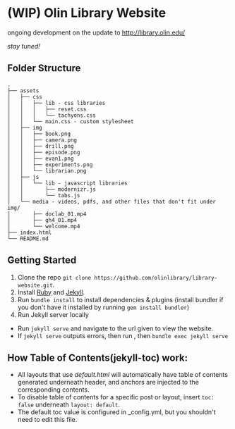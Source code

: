 # (WIP) Olin Library Website

ongoing development on the update to http://library.olin.edu/

_stay tuned!_

## Folder Structure
```
.
├── assets
│   ├── css
│   │   ├── lib - css libraries
│   │   │   ├── reset.css
│   │   │   └── tachyons.css
│   │   └── main.css - custom stylesheet
│   ├── img
│   │   ├── book.png
│   │   ├── camera.png
│   │   ├── drill.png
│   │   ├── episode.png
│   │   ├── evan1.png
│   │   ├── experiments.png
│   │   └── librarian.png
│   ├── js
│   │   └── lib - javascript libraries
│   │       ├── modernizr.js
│   │       └── tabs.js
│   └── media - videos, pdfs, and other files that don't fit under img/
│       ├── doclab_01.mp4
│       ├── gh4_01.mp4
│       └── welcome.mp4
├── index.html
└── README.md
```

## Getting Started

1. Clone the repo `git clone https://github.com/olinlibrary/library-website.git`.
2. Install [Ruby](https://www.ruby-lang.org/en/documentation/installation/) and [Jekyll](https://jekyllrb.com/docs/installation/).
3. Run `bundle install` to install dependencies & plugins (install bundler if you don't have it installed by running `gem install bundler`)
4. Run Jekyll server locally
  - Run `jekyll serve` and navigate to the url given to view the website.
  - If `jekyll serve` outputs errors, then run , then `bundle exec jekyll serve`

## How Table of Contents(jekyll-toc) work:
- All layouts that use <i>default.html</i> will automatically have table of contents generated
underneath header, and anchors are injected to the corresponding contents.
- To disable table of contents for a specific post or layout, insert `toc: false` underneath
`layout: default`.
- The default toc value is configured in _config.yml, but you shouldn't need to edit this file.
